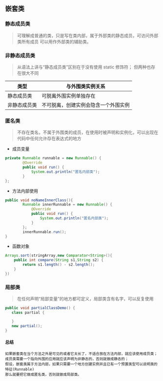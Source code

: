 ## 嵌套类
### 静态成员类
> 可理解成普通的类，只是写在类内部，属于外部类的静态成员，可访问外部类所有成员
可以用作外部类的辅助类。 
### 非静态成员类
> 从语法上讲与“静态成员类”区别在于没有使用 static 修饰符；
但两种也存在很大不同

类型 | 与外围类实例关系
-|-|
静态成员类   | 可脱离外围实例单独存在 |
非静态成员类 | 不可脱离，创建实例会隐含一个外围实例 |

### 匿名类
> 不存在类名，不属于外围类的成员，在使用时被声明和实例化，可以出现在代码中任何允许存在表达式的地方
- 成员变量 
```java
private Runnable runnable = new Runnable() {
        @Override
        public void run() {
            System.out.println("匿名内部类");
        }
};
```
- 方法内部使用
```java
public void noNameInnerClass(){
        Runnable innerRunnable = new Runnable() {
            @Override
            public void run() {
                System.out.println("匿名内部类");
            }
        };
        innerRunnable.run();
}
```
- 函数对象
```java
Arrays.sort(stringArray,new Comparator<String>(){
    public int compare(String s1,String s2) {
        return s1.length() - s2.length();
    }
})
```
### 局部类
> 在任何声明“局部变量”的地方都可定义，局部类含有名字，可以反复使用
> 
```java
public void partialClassDemo() {
   class partial {

   }
   new partial();
}
```

#### 总结
    如果嵌套类在当个方法之外是可见的或者它太长了，不适合放在方法内部，就应该使用成员类；
    成员类需要一个指向外围的应用就应该声明为非静态的，否则就做成静态的；
    假设，嵌套类属于方法内部，如果只需要一个地方创建实例并且已有一个预置类型可以说明类的特征(Runnable)
    那么就要把它做成匿名类，否则就做成局部类。
